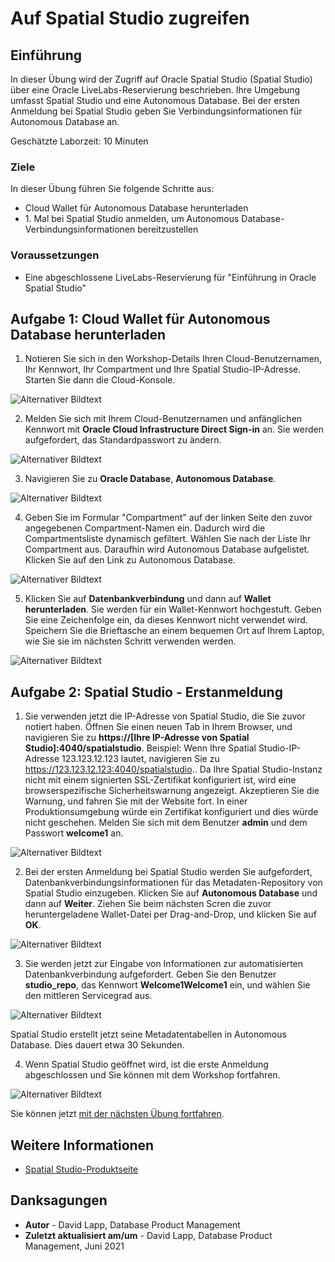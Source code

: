 # Auf Spatial Studio zugreifen

## Einführung

In dieser Übung wird der Zugriff auf Oracle Spatial Studio (Spatial Studio) über eine Oracle LiveLabs-Reservierung beschrieben. Ihre Umgebung umfasst Spatial Studio und eine Autonomous Database. Bei der ersten Anmeldung bei Spatial Studio geben Sie Verbindungsinformationen für Autonomous Database an.

Geschätzte Laborzeit: 10 Minuten

### Ziele

In dieser Übung führen Sie folgende Schritte aus:

*   Cloud Wallet für Autonomous Database herunterladen
*   1\. Mal bei Spatial Studio anmelden, um Autonomous Database-Verbindungsinformationen bereitzustellen

### Voraussetzungen

*   Eine abgeschlossene LiveLabs-Reservierung für "Einführung in Oracle Spatial Studio"

## Aufgabe 1: Cloud Wallet für Autonomous Database herunterladen

1.  Notieren Sie sich in den Workshop-Details Ihren Cloud-Benutzernamen, Ihr Kennwort, Ihr Compartment und Ihre Spatial Studio-IP-Adresse. Starten Sie dann die Cloud-Konsole.

![Alternativer Bildtext](images/1-1.png "Bildtitel")

2.  Melden Sie sich mit Ihrem Cloud-Benutzernamen und anfänglichen Kennwort mit **Oracle Cloud Infrastructure Direct Sign-in** an. Sie werden aufgefordert, das Standardpasswort zu ändern.

![Alternativer Bildtext](images/1-2.png "Bildtitel")

3.  Navigieren Sie zu **Oracle Database**, **Autonomous Database**.

![Alternativer Bildtext](images/1-3.png "Bildtitel")

4.  Geben Sie im Formular "Compartment" auf der linken Seite den zuvor angegebenen Compartment-Namen ein. Dadurch wird die Compartmentsliste dynamisch gefiltert. Wählen Sie nach der Liste Ihr Compartment aus. Daraufhin wird Autonomous Database aufgelistet. Klicken Sie auf den Link zu Autonomous Database.

![Alternativer Bildtext](images/1-4.png "Bildtitel")

5.  Klicken Sie auf **Datenbankverbindung** und dann auf **Wallet herunterladen**. Sie werden für ein Wallet-Kennwort hochgestuft. Geben Sie eine Zeichenfolge ein, da dieses Kennwort nicht verwendet wird. Speichern Sie die Brieftasche an einem bequemen Ort auf Ihrem Laptop, wie Sie sie im nächsten Schritt verwenden werden.

![Alternativer Bildtext](images/1-5.png "Bildtitel")

## Aufgabe 2: Spatial Studio - Erstanmeldung

1.  Sie verwenden jetzt die IP-Adresse von Spatial Studio, die Sie zuvor notiert haben. Öffnen Sie einen neuen Tab in Ihrem Browser, und navigieren Sie zu **https://\[Ihre IP-Adresse von Spatial Studio\]:4040/spatialstudio**. Beispiel: Wenn Ihre Spatial Studio-IP-Adresse 123.123.12.123 lautet, navigieren Sie zu https://123.123.12.123:4040/spatialstudio.. Da Ihre Spatial Studio-Instanz nicht mit einem signierten SSL-Zertifikat konfiguriert ist, wird eine browserspezifische Sicherheitswarnung angezeigt. Akzeptieren Sie die Warnung, und fahren Sie mit der Website fort. In einer Produktionsumgebung würde ein Zertifikat konfiguriert und dies würde nicht geschehen. Melden Sie sich mit dem Benutzer **admin** und dem Passwort **welcome1** an.

![Alternativer Bildtext](images/2-1.png "Bildtitel")

2.  Bei der ersten Anmeldung bei Spatial Studio werden Sie aufgefordert, Datenbankverbindungsinformationen für das Metadaten-Repository von Spatial Studio einzugeben. Klicken Sie auf **Autonomous Database** und dann auf **Weiter**. Ziehen Sie beim nächsten Scren die zuvor heruntergeladene Wallet-Datei per Drag-and-Drop, und klicken Sie auf **OK**.

![Alternativer Bildtext](images/2-2.png "Bildtitel")

3.  Sie werden jetzt zur Eingabe von Informationen zur automatisierten Datenbankverbindung aufgefordert. Geben Sie den Benutzer **studio\_repo**, das Kennwort **Welcome1Welcome1** ein, und wählen Sie den mittleren Servicegrad aus.

![Alternativer Bildtext](images/2-3.png "Bildtitel")

Spatial Studio erstellt jetzt seine Metadatentabellen in Autonomous Database. Dies dauert etwa 30 Sekunden.

4.  Wenn Spatial Studio geöffnet wird, ist die erste Anmeldung abgeschlossen und Sie können mit dem Workshop fortfahren.

![Alternativer Bildtext](images/2-4.png "Bildtitel")

Sie können jetzt [mit der nächsten Übung fortfahren](#next).

## Weitere Informationen

*   [Spatial Studio-Produktseite](https://oracle.com/goto/spatialstudio)

## Danksagungen

*   **Autor** - David Lapp, Database Product Management
*   **Zuletzt aktualisiert am/um** - David Lapp, Database Product Management, Juni 2021